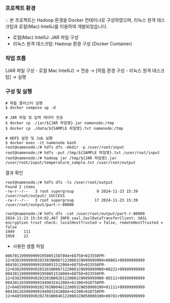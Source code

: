 ### 프로젝트 환경
💡 본 프로젝트는 Hadoop 환경을 Docker 컨테이너로 구성하였으며, 리눅스 원격 데스크탑과 로컬(Mac) IntelliJ를 이용하여 개발되었습니다.

- 로컬(Mac) IntelliJ: JAR 파일 구성
- 리눅스 원격 데스크탑: Hadoop 환경 구성 (Docker Container)

### 작업 흐름
[JAR 파일 구성 - 로컬 Mac IntelliJ] → 전송 → [하둡 환경 구성 - 리눅스 원격 데스크탑] → 실행


### 구성 및 실행
```
# 하둡 클러스터 실행
$ docker compose up -d

# JAR 파일 및 입력 데이터 전송
$ docker cp ./jar/${JAR 파일명}.jar namenode:/tmp
$ docker cp ./data/${SAMPLE 파일명}.txt namenode:/tmp

# HDFS 설정 및 Job 실행
$ docker exec -it namenode bash
root@namenode:/# hdfs dfs -mkdir -p /user/root/input
root@namenode:/# hdfs -put /tmp/${SAMPLE 파일명}.txt /user/root/input
root@namenode:/# hadoop jar /tmp/${JAR 파일명}.jar /user/root/input/temperature_sample.txt /user/root/output
```
결과 확인
```
root@namenode:/# hdfs dfs -ls /user/root/output
Found 2 items
-rw-r--r--   3 root supergroup          0 2024-11-23 15:39 /user/root/output/_SUCCESS
-rw-r--r--   3 root supergroup         17 2024-11-23 15:39 /user/root/output/part-r-00000

root@namenode:/# hdfs dfs -cat /user/root/output/part-r-00000
2024-11-23 15:54:02,467 INFO sasl.SaslDataTransferClient: SASL encryption trust check: localHostTrusted = false, remoteHostTrusted = false
1949    111
1950    22

```
- 사용한 샘플 파일
```
0067011990999991950051507004+68750+023550FM-12+038299999V0203301N00671220001CN9999999N9+00001+99999999999
0043011990999991950051512004+68750+023550FM-12+038299999V0203201N00671220001CN9999999N9+00221+99999999999
0043011990999991950051518004+68750+023550FM-12+038299999V0203201N00261220001CN9999999N9-00111+99999999999
0043012650999991949032412004+62300+010750FM-12+048599999V0202701N00461220001CN0500001N9+01111+99999999999
0043012650999991949032418004+62300+010750FM-12+048599999V0202701N00461220001CN0500001N9+00781+99999999999
```
